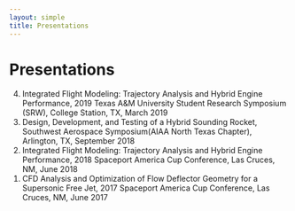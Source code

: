 ```yaml
---
layout: simple
title: Presentations
---
```


<style>
.hero-body .column {
	margin-bottom: 180px;
}

.hero-body .tagline {
	font-size: 18px;
	margin-top: 5px;
}
</style>

# Presentations

<ol reversed>
  <li>Integrated Flight Modeling: Trajectory Analysis and Hybrid Engine Performance, 2019 Texas A&M University Student Research Symposium (SRW), College Station, TX, March 2019</li>
  <li>Design, Development, and Testing of a Hybrid Sounding Rocket, Southwest Aerospace Symposium(AIAA North Texas Chapter), Arlington, TX, September 2018</li>
  <li>Integrated Flight Modeling: Trajectory Analysis and Hybrid Engine Performance, 2018 Spaceport America Cup Conference, Las Cruces, NM, June 2018</li>
  <li>CFD Analysis and Optimization of Flow Deflector Geometry for a Supersonic Free Jet, 2017 Spaceport America Cup Conference, Las Cruces, NM, June 2017</li>
</ol>